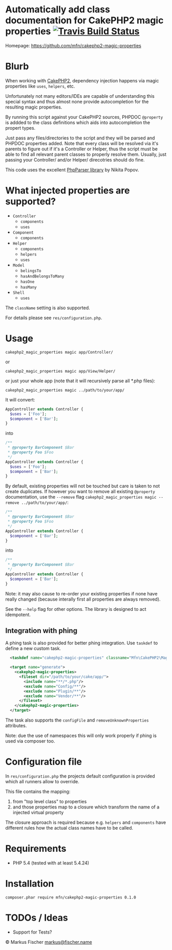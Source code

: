 # Automatically add class documentation for CakePHP2 magic properties [ ![Travis Build Status](https://travis-ci.org/mfn/cakephp2-magic-properties.svg?branch=master)](https://travis-ci.org/mfn/cakephp2-magic-properties)

Homepage: https://github.com/mfn/cakephp2-magic-properties

# Blurb

When working with [CakePHP2](http://cakephp.org/), dependency injection happens via magic properties like `uses`, `helpers`, etc.

Unfortunately not many editors/IDEs are capable of understanding this special syntax and thus almost none provide autocompletion for the resulting magic properties.

By running this script against your CakePHP2 sources, PHPDOC `@property` is addded to the class definitions which aids into autocompletion the propert types.

Just pass any files/directories to the script and they will be parsed and PHPDOC properties added. Note that every class will be resolved via it's parents to figure out if it's a Controller or Helper, thus the script must be able to find all relevant parent classes to properly resolve them. Usually, just passing your Controller/ and/or Helper/ direcotries should do fine.

This code uses the excellent [PhpParser library](https://github.com/nikic/PHP-Parser) by Nikita Popov.

# What injected properties are supported?

- `Controller`
  - `components`
  - `uses`
- `Component`
  - `components`
- `Helper`
  - `components`
  - `helpers`
  - `uses`
- `Model`
  - `belingsTo`
  - `hasAndBelongsToMany`
  - `hasOne`
  - `hasMany`
- `Shell`
  - `uses`

The `className` setting is also supported.

For details please see `res/configuration.php`.

# Usage

`cakephp2_magic_properties magic app/Controller/`

or

`cakephp2_magic_properties magic app/View/Helper/`

or just your whole app (note that it will recursively parse all \*.php files):

`cakephp2_magic_properties magic ../path/to/your/app/`

It will convert:
```PHP
AppController extends Controller {
  $uses = ['Foo'];
  $component = ['Bar'];
}
```
into
```PHP
/**
 * @property BarComponent $Bar
 * @property Foo $Foo
 */
AppController extends Controller {
  $uses = ['Foo'];
  $component = ['Bar'];
}
```

By default, existing properties will not be touched but care is taken to not create duplicates. If however you want to remove all existing `@property` documentation, use the `--remove` flag `cakephp2_magic_properties magic --remove ../path/to/your/app/`:
```PHP
/**
 * @property BarComponent $Bar
 * @property Foo $Foo
 */
AppController extends Controller {
  $component = ['Bar'];
}
```
into
```PHP
/**
 * @property BarComponent $Bar
 */
AppController extends Controller {
  $component = ['Bar'];
}
```
Note: it may also cause to re-order your existing properties if none have really changed (because interally first all properties are always removed).

See the `--help` flag for other options. The library is designed to act idempotent.

## Integration with phing

A phing task is also provided for better phing integration. Use `taskdef` to define a new custom task.

```XML
  <taskdef name="cakephp2-magic-properties" classname="Mfn\CakePHP2\MagicProperty\Runner\PhingTask"/>

  <target name="generate">
    <cakephp2-magic-properties>
      <fileset dir="/path/to/your/cake/app/">
        <include name="**/*.php"/>
        <exclude name="Config/**"/>
        <exclude name="Plugin/**"/>
        <exclude name="Vendor/**"/>
      </fileset>
    </cakephp2-magic-properties>
  </target>
```

The task also supports the `configFile` and `removeUnknownProperties` attributes.

Note: due the use of namespaces this will only work properly if phing is used via composer too.

# Configuration file

In `res/configuration.php` the projects default configuration is provided which all runners allow to override.

This file contains the mapping:

1. from "top level class" to properties
2. and those properties map to a closure which transform the name of a injected virtual property

The closure approach is required because e.g. `helpers` and `components` have different rules how the actual class names have to be called.

# Requirements

- PHP 5.4 (tested with at least 5.4.24)

# Installation

```
composer.phar require mfn/cakephp2-magic-properties 0.1.0
```

# TODOs / Ideas
- Support for Tests?

© Markus Fischer <markus@fischer.name>
